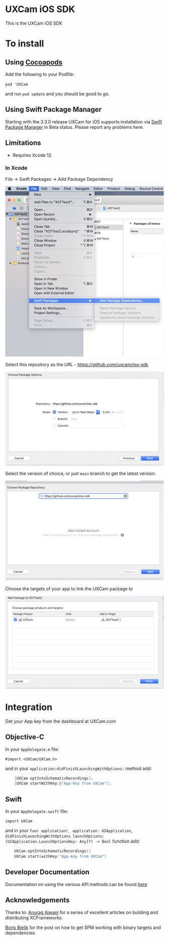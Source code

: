 # UXCam iOS SDK

This is the UXCam iOS SDK

# To install

## Using [Cocoapods](https://cocoapods.org/)

Add the following to your Podfile:

`pod 'UXCam`

and run `pod update` and you should be good to go.


## Using Swift Package Manager

Starting with the 3.3.0 release UXCam for iOS supports installation via [Swift Package Manager](https://swift.org/package-manager/) in Beta status. Please report any problems here.

## Limitations

- Requires Xcode 12.


### In Xcode

File -> Swift Packages -> Add Package Dependency

<img src="docs/resources/SPM-add-package.png">

Select this repository as the URL - https://github.com/uxcam/ios-sdk

<img src="docs/resources/SPM-select-branch.png">

Select the version of choice, or just `main` branch to get the latest version.

<img src="docs/resources/SPM-package-url.png">

Choose the targets of your app to link the UXCam package to

<img src="docs/resources/SPM-select-targets.png">


# Integration

Get your App key from the dashboard at UXCam.com

## Objective-C

In your `AppDelegate.m` file:

	#import <UXCam/UXCam.h>

and in your `application:didFinishLaunchingWithOptions:` method add:

```objective-c
	[UXCam optIntoSchematicRecordings];
	[UXCam startWithKey:@"App-key from UXCam"]; 
```

## Swift

In your `AppDelegate.swift` file:

	import UXCam
	
and in your `func application(_ application: UIApplication, didFinishLaunchingWithOptions launchOptions: [UIApplication.LaunchOptionsKey: Any]?) -> Bool` function add:

```swift
	UXCam.optIntoSchematicRecordings()
	UXCam.start(withKey:"App-key from UXCam")
```


## Developer Documentation

Documentation on using the various API methods can be found [here](https://help.uxcam.com/hc/en-us/categories/115000129131-Developer-Guide)



## Acknowledgements

Thanks to:
 [Anurag Ajwani](https://medium.com/@anuragajwani) for a series of excellent articles on building and distributing XCFrameworks.
 
 [Boris Bielik](https://forums.swift.org/t/swiftpm-binary-target-with-sub-dependencies/40197/7) for the post on how to get SPM working with binary targets and dependencies.
 
